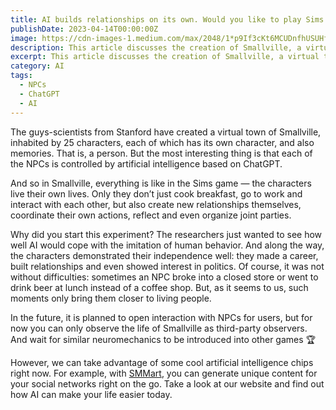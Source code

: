 ```yaml
---
title: AI builds relationships on its own. Would you like to play Sims based on ChatGPT? 🤖💬
publishDate: 2023-04-14T00:00:00Z
image: https://cdn-images-1.medium.com/max/2048/1*p9If3cKt6MCUDnfhUSUHfQ.jpeg
description: This article discusses the creation of Smallville, a virtual town inhabited by NPCs controlled by artificial intelligence based on ChatGPT. Each of the 25 characters has its own personality and memories, and they live their own lives, building relationships, making career choices, and even showing interest in politics. The experiment showcases the potential of AI in imitating human behavior and creating simulations that resemble real life. The post also promotes SMMart, an AI system that helps generate unique content for social media platforms. Learn more about Smallville and the future of AI in gaming in this article.
excerpt: This article discusses the creation of Smallville, a virtual town inhabited by NPCs controlled by artificial intelligence based on ChatGPT. Each of the 25 characters has its...
category: AI
tags:
  - NPCs
  - ChatGPT
  - AI
---
```


The guys-scientists from Stanford have created a virtual town of Smallville, inhabited by 25 characters, each of which has its own character, and also memories. That is, a person. But the most interesting thing is that each of the NPCs is controlled by artificial intelligence based on ChatGPT.

And so in Smallville, everything is like in the Sims game — the characters live their own lives. Only they don’t just cook breakfast, go to work and interact with each other, but also create new relationships themselves, coordinate their own actions, reflect and even organize joint parties.

Why did you start this experiment? The researchers just wanted to see how well AI would cope with the imitation of human behavior. And along the way, the characters demonstrated their independence well: they made a career, built relationships and even showed interest in politics. Of course, it was not without difficulties: sometimes an NPC broke into a closed store or went to drink beer at lunch instead of a coffee shop. But, as it seems to us, such moments only bring them closer to living people.

In the future, it is planned to open interaction with NPCs for users, but for now you can only observe the life of Smallville as third-party observers. And wait for similar neuromechanics to be introduced into other games 🏆

However, we can take advantage of some cool artificial intelligence chips right now. For example, with [SMMart](https://www.smm.art/), you can generate unique content for your social networks right on the go. Take a look at our website and find out how AI can make your life easier today.
